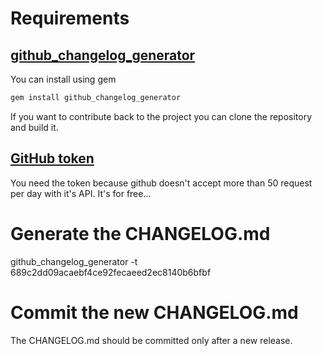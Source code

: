 # Requirements

## [github_changelog_generator](https://github.com/skywinder/Github-Changelog-Generator)

You can install using gem

```sh
gem install github_changelog_generator
```

If you want to contribute back to the project you can clone the repository and build it.

## [GitHub token](https://github.com/skywinder/github-changelog-generator/blob/master/README.md#github-token)

You need the token because github doesn't accept more than 50 request per day with it's API.
It's for free...

# Generate the CHANGELOG.md

github_changelog_generator -t 689c2dd09acaebf4ce92fecaeed2ec8140b6bfbf

# Commit the new CHANGELOG.md

The CHANGELOG.md should be committed only after a new release.
